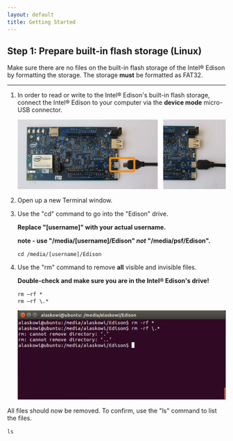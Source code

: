 ```yaml
---
layout: default
title: Getting Started
---
```


## Step 1: Prepare built-in flash storage (Linux)

Make sure there are no files on the built-in flash storage of the Intel® Edison by formatting the storage. The storage **must** be formatted as FAT32.

---

1. In order to read or write to the Intel® Edison's built-in flash storage, connect the Intel® Edison to your computer via the **device mode** micro-USB connector.

    ![Micro-USB cable being plugged into the top micro-USB connector](/docs/assembly/arduino_expansion_board/images/device_mode-usb_cable-before_after.png)

2. Open up a new Terminal window.

3. Use the "cd" command to go into the "Edison" drive. 

    **Replace "[username]" with your actual username.**
    
    **note - use "/media/[username]/Edison" _not_ "/media/psf/Edison".**

    ```
    cd /media/[username]/Edison
    ```

4. Use the "rm" command to remove **all** visible and invisible files. 

    **Double-check and make sure you are in the Intel® Edison's drive!**

    ```
    rm –rf *
    rm –rf \.*
    ```

    ![Screenshot of running the rm commands](images/terminal-remove_files.png)

<div class="callout done" markdown="1">

All files should now be removed. To confirm, use the "ls" command to list the files.

```
ls
```
</div>